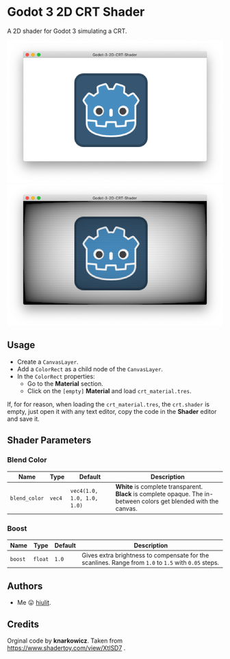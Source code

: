 # Godot 3 2D CRT Shader

A 2D shader for Godot 3 simulating a CRT.

![A 2D shader for Godot 3 simulating a CRT - OFF](/example-crt-off.png)
![A 2D shader for Godot 3 simulating a CRT- ON](/example-crt-on.png)

## Usage

* Create a `CanvasLayer`.
* Add a `ColorRect` as a child node of the `CanvasLayer`.
* In the `ColorRect` properties:
  * Go to the **Material** section.
  * Click on the `[empty]` **Material** and load `crt_material.tres`.

If, for for reason, when loading the `crt_material.tres`, the `crt.shader` is empty, just open it with any text editor, copy the code in the **Shader** editor and save it.

## Shader Parameters

### Blend Color

| Name | Type | Default | Description |
| --- | --- | --- | --- |
| `blend_color` | `vec4` | `vec4(1.0, 1.0, 1.0, 1.0)` | **White** is complete transparent. **Black** is complete opaque. The in-between colors get blended with the canvas. |

### Boost

| Name | Type | Default | Description |
| --- | --- | --- | --- |
| `boost` | `float` | `1.0` | Gives extra brightness to compensate for the scanlines. Range from `1.0` to `1.5` with `0.05` steps. |

## Authors

* Me 😛 [hiulit](https://github.com/hiulit).

## Credits

Orginal code by **knarkowicz**. Taken from https://www.shadertoy.com/view/XtlSD7 .
